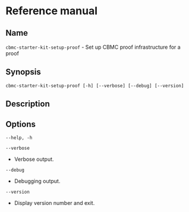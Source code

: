 # Reference manual

## Name

`cbmc-starter-kit-setup-proof` - Set up CBMC proof infrastructure for a proof

## Synopsis

```
cbmc-starter-kit-setup-proof [-h] [--verbose] [--debug] [--version]
```

## Description

## Options

`--help, -h`

`--verbose`

* Verbose output.

`--debug`

* Debugging output.

`--version`

* Display version number and exit.
